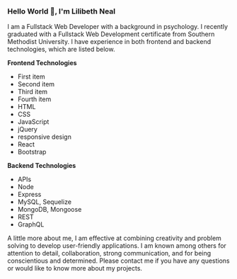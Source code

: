 ### Hello World 👋, I'm Lilibeth Neal 

I am a Fullstack Web Developer with a background in psychology. I recently graduated with a Fullstack Web Development certificate from Southern Methodist University. I have experience in both frontend and backend technologies, which are listed below. 

 **Frontend Technologies**
- First item
- Second item
- Third item
- Fourth item
-  HTML
-  CSS
-  JavaScript
-  jQuery
-  responsive design
-  React
-  Bootstrap

**Backend Technologies**
-  APIs
-  Node
-  Express
-  MySQL, Sequelize
-  MongoDB, Mongoose
-  REST
-  GraphQL

A little more about me, I am effective at combining creativity and problem solving to develop user-friendly applications. I am known among others for attention to detail, collaboration, strong communication, and for being conscientious and determined. Please contact me if you have any questions or would like to know more about my projects.  

<!--
**lilym036/lilym036** is a ✨ _special_ ✨ repository because its `README.md` (this file) appears on your GitHub profile.

Here are some ideas to get you started:

- 🔭 I’m currently working on ...
- 🌱 I’m currently learning ...
- 👯 I’m looking to collaborate on ...
- 🤔 I’m looking for help with ...
- 💬 Ask me about ...
- 📫 How to reach me: ...
- 😄 Pronouns: ...
- ⚡ Fun fact: ...
-->
